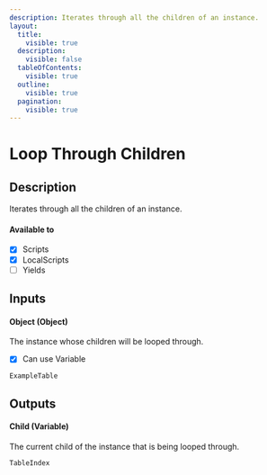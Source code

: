 ```yaml
---
description: Iterates through all the children of an instance.
layout:
  title:
    visible: true
  description:
    visible: false
  tableOfContents:
    visible: true
  outline:
    visible: true
  pagination:
    visible: true
---
```


# Loop Through Children

## Description

Iterates through all the children of an instance.

#### Available to

* [x] Scripts
* [x] LocalScripts
* [ ] Yields

## Inputs

#### Object (Object)

The instance whose children will be looped through.

* [x] Can use Variable

```
ExampleTable
```

## Outputs

#### Child (Variable)

The current child of the instance that is being looped through. 

```
TableIndex
```
